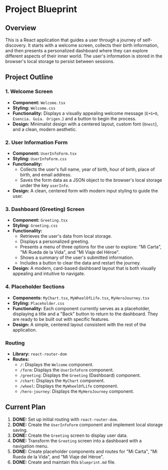 # Project Blueprint

## Overview

This is a React application that guides a user through a journey of self-discovery. It starts with a welcome screen, collects their birth information, and then presents a personalized dashboard where they can explore different aspects of their inner world. The user's information is stored in the browser's local storage to persist between sessions.

## Project Outline

### 1. Welcome Screen

*   **Component:** `Welcome.tsx`
*   **Styling:** `Welcome.css`
*   **Functionality:** Displays a visually appealing welcome message (`E•G•O`, `Esencia. Guía. Origen.`) and a button to begin the process.
*   **Design:** Minimalist design with a centered layout, custom font (`Onest`), and a clean, modern aesthetic.

### 2. User Information Form

*   **Component:** `UserInfoForm.tsx`
*   **Styling:** `UserInfoForm.css`
*   **Functionality:**
    *   Collects the user's full name, year of birth, hour of birth, place of birth, and email address.
    *   Saves the form data as a JSON object to the browser's local storage under the key `userInfo`.
*   **Design:** A clean, centered form with modern input styling to guide the user.

### 3. Dashboard (Greeting) Screen

*   **Component:** `Greeting.tsx`
*   **Styling:** `Greeting.css`
*   **Functionality:**
    *   Retrieves the user's data from local storage.
    *   Displays a personalized greeting.
    *   Presents a menu of three options for the user to explore: "Mi Carta", "Mi Rueda de la Vida", and "Mi Viaje del Héroe".
    *   Shows a summary of the user's submitted information.
    *   Includes a button to clear the data and restart the journey.
*   **Design:** A modern, card-based dashboard layout that is both visually appealing and intuitive to navigate.

### 4. Placeholder Sections

*   **Components:** `MyChart.tsx`, `MyWheelOfLife.tsx`, `MyHeroJourney.tsx`
*   **Styling:** `Placeholder.css`
*   **Functionality:** Each component currently serves as a placeholder, displaying a title and a "Back" button to return to the dashboard. They are ready to be built out with specific features.
*   **Design:** A simple, centered layout consistent with the rest of the application.

### Routing

*   **Library:** `react-router-dom`
*   **Routes:**
    *   `/`: Displays the `Welcome` component.
    *   `/form`: Displays the `UserInfoForm` component.
    *   `/greeting`: Displays the `Greeting` (Dashboard) component.
    *   `/chart`: Displays the `MyChart` component.
    *   `/wheel`: Displays the `MyWheelOfLife` component.
    *   `/hero-journey`: Displays the `MyHeroJourney` component.

## Current Plan

1.  **DONE:** Set up initial routing with `react-router-dom`.
2.  **DONE:** Create the `UserInfoForm` component and implement local storage saving.
3.  **DONE:** Create the `Greeting` screen to display user data.
4.  **DONE:** Transform the `Greeting` screen into a dashboard with a navigation menu.
5.  **DONE:** Create placeholder components and routes for "Mi Carta", "Mi Rueda de la Vida", and "Mi Viaje del Héroe".
6.  **DONE:** Create and maintain this `blueprint.md` file.
